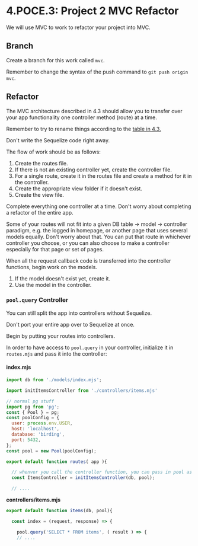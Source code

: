 # 4.POCE.3: Project 2 MVC Refactor

We will use MVC to work to refactor your project into MVC.

## Branch

Create a branch for this work called `mvc`.

Remember to change the syntax of the push command to `git push origin mvc`.

## Refactor

The MVC architecture described in 4.3 should allow you to transfer over your app functionality one controller method \(route\) at a time.

Remember to try to rename things according to the [table in 4.3.](../4.2-mvc/#names)

Don't write the Sequelize code right away.

The flow of work should be as follows:

1. Create the routes file.
2. If there is not an existing controller yet, create the controller file.
3. For a single route, create it in the routes file and create a method for it in the controller.
4. Create the appropriate view folder if it doesn't exist.
5. Create the view file.

Complete everything one controller at a time. Don't worry about completing a refactor of the entire app.

Some of your routes will not fit into a given DB table -&gt; model -&gt; controller paradigm, e.g. the logged in homepage, or another page that uses several models equally. Don't worry about that. You can put that route in whichever controller you choose, or you can also choose to make a controller especially for that page or set of pages.

When all the request callback code is transferred into the controller functions, begin work on the models.

1. If the model doesn't exist yet, create it.
2. Use the model in the controller.

### `pool.query` Controller

You can still split the app into controllers without Sequelize.

Don't port your entire app over to Sequelize at once.

Begin by putting your routes into controllers.

In order to have access to `pool.query` in your controller, initialize it in `routes.mjs` and pass it into the controller:

#### index.mjs

```javascript
import db from './models/index.mjs';

import initItemsController from './controllers/items.mjs'

// normal pg stuff
import pg from 'pg';
const { Pool } = pg;
const poolConfig = {
  user: process.env.USER,
  host: 'localhost',
  database: 'birding',
  port: 5432,
};
const pool = new Pool(poolConfig);

export default function routes( app ){

  // whenver you call the controller function, you can pass in pool as well.
  const ItemsController = initItemsController(db, pool);

  // ....
```

**controllers/items.mjs**

```javascript
export default function items(db, pool){

  const index = (request, response) => {

    pool.query('SELECT * FROM items', ( result ) => {
    // ....
```

